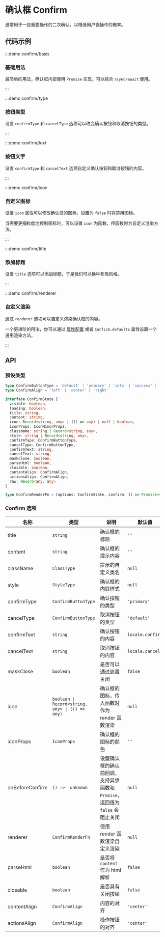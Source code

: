 # 确认框 Confirm

通常用于一些重要操作的二次确认，以降低用户误操作的概率。

## 代码示例

:::demo confirm/basis

### 基础用法

最简单的用法，确认框内部使用 `Promise` 实现，可以结合 `async/await` 使用。

:::

:::demo confirm/type

### 按钮类型

设置 `confirmType` 和 `cancelType` 选项可以改变确认按钮和取消按钮的类型。

:::

:::demo confirm/text

### 按钮文字

设置 `confirmType` 和 `cancelText` 选项自定义确认按钮和取消按钮的内容。

:::

:::demo confirm/icon

### 自定义图标

设置 `icon` 属性可以修改确认框的图标，设置为 `false` 时将禁用图标。

当需要更细粒度地控制图标时，可以设置 `icon` 为函数，传函数时为自定义渲染方法。

:::

:::demo confirm/title

### 添加标题

设置 `title` 选项可以添加标题，于是我们可以换种布局风格。

:::

:::demo confirm/renderer

### 自定义渲染

通过 `renderer` 选项可以自定义渲染确认框的内容。

一个更进阶的用法，你可以通过 [属性配置](/zh-CN/guide/global-config) 或者 `Confirm.defaults` 属性设置一个通用渲染方法。

:::

## API

### 预设类型

```ts
type ConfirmButtonType = 'default' | 'primary' | 'info' | 'success' | 'warning' | 'error'
type ConfirmAlign = 'left' | 'center' | 'right'

interface ConfirmState {
  visible: boolean,
  loading: boolean,
  title: string,
  content: string,
  icon: Record<string, any> | (() => any) | null | boolean,
  iconProps: IconMinorProps,
  className: string | Record<string, any>,
  style: string | Record<string, any>,
  confirmType: ConfirmButtonType,
  cancelType: ConfirmButtonType,
  confirmText: string,
  cancelText: string,
  maskClose: boolean,
  parseHtml: boolean,
  closable: boolean,
  contentAlign: ConfirmAlign,
  actionsAlign: ConfirmAlign,
  raw: Record<any, any>
}

type ConfirmRenderFn = (options: ConfirmState, confirm: () => Promise<void>, cancel: () => void) => any
```

### Confirm 选项

| 名称            | 类型                                            | 说明                                                                          | 默认值           | 始于     |
| --------------- | ----------------------------------------------- | ----------------------------------------------------------------------------- | ---------------- | -------- |
| title           | `string`                                        | 确认框的标题                                                                  | `''`             | `2.0.15` |
| content         | `string`                                        | 确认框的提示内容                                                              | `''`             | -        |
| className       | `ClassType`                                     | 提示的自定义类名                                                              | `null`           | -        |
| style           | `StyleType`                                     | 确认框的内联样式                                                              | `null`           | -        |
| confirmType     | `ConfirmButtonType`                             | 确认按钮的类型                                                                | `'primary'`      | -        |
| cancelType      | `ConfirmButtonType`                             | 取消按钮的类型                                                                | `'default'`      | `2.1.30` |
| confirmText     | `string`                                        | 确认按钮的内容                                                                | `locale.confirm` | -        |
| cancelText      | `string`                                        | 取消按钮的内容                                                                | `locale.cancel`  | -        |
| maskClose       | `boolean`                                       | 是否可以通过遮罩关闭                                                          | `false`          | -        |
| icon            | `boolean \| Record<string, any> \| (() => any)` | 确认框的图标，传入函数时作为 render 函数渲染                                  | `null`           | -        |
| iconProps       | `IconProps`                                     | 确认框的图标的颜色                                                            | `''`             | -        |
| onBeforeConfirm | `() =>  unknown`                                | 设置确认框的确认前回调，支持异步函数和 `Promise`，返回值为 `false` 会阻止关闭 | `null`           | -        |
| renderer        | `ConfirmRenderFn`                               | 使用 render 函数渲染自定义渲染                                                | `null`           | -        |
| parseHtml       | `boolean`                                       | 是否将 `content` 作为 html 解析                                               | `false`          | `2.0.14` |
| closable        | `boolean`                                       | 是否具有关闭按钮                                                              | `false`          | `2.0.15` |
| contentAlign    | `ConfirmAlign`                                  | 内容的对齐                                                                    | `'center'`       | `2.0.15` |
| actionsAlign    | `ConfirmAlign`                                  | 操作按钮的对齐                                                                | `'center'`       | `2.0.15` |
